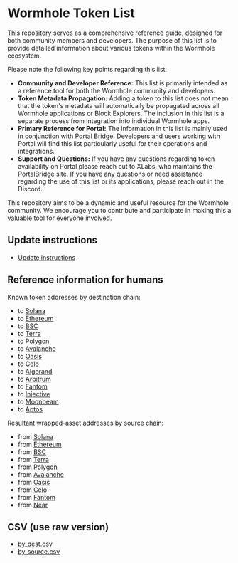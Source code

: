 # Wormhole Token List


This repository serves as a comprehensive reference guide, designed for both community members and developers. The purpose of this list is to provide detailed information about various tokens within the Wormhole ecosystem. 

Please note the following key points regarding this list:

- **Community and Developer Reference:** This list is primarily intended as a reference tool for both the Wormhole community and developers.
- **Token Metadata Propagation:** Adding a token to this list does not mean that the token's metadata will automatically be propagated across all Wormhole applications or Block Explorers. The inclusion in this list is a separate process from integration into individual Wormhole apps.
- **Primary Reference for Portal:** The information in this list is mainly used in conjunction with Portal Bridge. Developers and users working with Portal will find this list particularly useful for their operations and integrations.
- **Support and Questions:** If you have any questions regarding token availability on Portal please reach out to XLabs, who maintains the PortalBridge site. If you have any questions or need assistance regarding the use of this list or its applications, please reach out in the Discord.

This repository aims to be a dynamic and useful resource for the Wormhole community. We encourage you to contribute and participate in making this a valuable tool for everyone involved.




## Update instructions

- [Update instructions](updating.md)

## Reference information for humans

Known token addresses by destination chain:

- to [Solana](content/dest_solana.md)
- to [Ethereum](content/dest_ethereum.md)
- to [BSC](content/dest_bsc.md)
- to [Terra](content/dest_terra.md)
- to [Polygon](content/dest_polygon.md)
- to [Avalanche](content/dest_avalanche.md)
- to [Oasis](content/dest_oasis.md)
- to [Celo](content/dest_celo.md)
- to [Algorand](content/dest_algorand.md)
- to [Arbitrum](content/dest_arbitrum.md)
- to [Fantom](content/dest_fantom.md)
- to [Injective](content/dest_injective.md)
- to [Moonbeam](content/dest_moonbeam.md)
- to [Aptos](content/dest_aptos.md)

Resultant wrapped-asset addresses by source chain:

- from [Solana](content/source_solana.md)
- from [Ethereum](content/source_ethereum.md)
- from [BSC](content/source_bsc.md)
- from [Terra](content/source_terra.md)
- from [Polygon](content/source_polygon.md)
- from [Avalanche](content/source_avalanche.md)
- from [Oasis](content/source_oasis.md)
- from [Celo](content/source_celo.md)
- from [Fantom](content/source_fantom.md)
- from [Near](content/source_near.md)

## CSV (use raw version)

- [by_dest.csv](content/by_dest.csv)
- [by_source.csv](content/by_source.csv)
